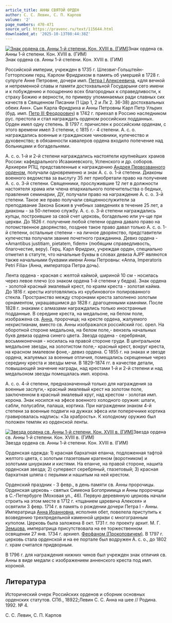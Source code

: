 ```yaml
---
article_title: АННЫ СВЯТОЙ ОРДЕН
author: С. С. Левин, С. П. Карпов
volume: '2'
page_numbers: 470-471
source_url: https://pravenc.ru/text/115644.html
downloaded_at: '2025-10-13T08:44:38Z'
---
```


[![Знак ордена св. Анны 1-й степени. Кон. XVIII в. (ГИМ)](https://pravenc.ru/data/978/447/1234/i200.jpg "Кликните для увеличения картинки")](https://pravenc.ru/data/978/447/1234/i400.jpg)Знак ордена св. Анны 1-й степени. Кон. XVIII в. (ГИМ)  
Знак ордена св. Анны 1-й степени. Кон. XVIII в. (ГИМ)

Российской империи, учрежден в 1735 г. Шлезвиг-Гольштейн-Готторпским герц. Карлом Фридрихом в память об умершей в 1728 г. супруге Анне Петровне, дочери имп. [Петра I Алексеевича](<https://pravenc.ru/text/Петр I Алексеевич.html>), «для вечной и непременной славы и памяти достохвальной Государыни сего имени и к побуждению и поощрению всех благородных к справедливости, к страху Божию и верности, по примеру упоминаемых ради славных сих качеств в Священном Писании (1 Цар 1, 2 и Лк 2. 36-38) достохвальных обеих Анн». Сын Карла Фридриха и Анны Петровны Карл Петр Ульрих (буд. имп. [Петр III Феодорович](<https://pravenc.ru/text/Петр III Феодорович.html>)) в 1742 г. приехал в Россию наследником рус. престола и стал награждать орденом российских подданных. Орден имел одну степень. В 1797 г. причислен к российским орденам, с этого времени имел 3 степени, с 1815 г.- 4 степени. А. с. о. награждались военные и гражданские чиновники, купечество и духовенство; в обязанности кавалеров ордена входило попечение над больницами и богадельнями.

А. с. о. 1-й и 2-й степени награждались настоятели крупнейших храмов России: кафедрального Исаакиевского, Успенского и др. соборов. Архиереи РПЦ, представленные к награждению [Андрея Первозванного орденом](<https://pravenc.ru/text/Андрея Первозванного орденом.html>), получали одновременно и знак А. с. о. 1-й степени. Диаконы военного ведомства за выслугу 35 лет приобретали право на получение А. с. о. 3-й степени. Священники, прослужившие 12 лет в должности настоятеля храма или члена епархиального попечительства о бедных, правления семинарии, ДУ, получали право на награждение А. с. о. 3-й степени. Такое же право получали священнослужители за преподавание Закона Божия в учебных заведениях в течение 25 лет, а диаконы - за 50-летнюю службу. А. с. о. 3-й степени награждались купцы, построившие за свой счет церковь, богадельню или уч-ще при церкви. До 1826 г. получение любой степени ордена давало право на потомственное дворянство, позднее такое право давал только А. с. о. 1-й степени, остальные степени - на личное дворянство, представители купечества получали звание почетного гражданина. Девиз ордена - «Amantibus justitiam, pietatem, fidem» (любящим справедливость, благочестие, веру). Герц. Карл Фридрих, учреждая орден, специально отметил в статуте, что начальные буквы в словах девиза AJPF являются также начальными буквами имени Анны Петровны: «Anna, Imperatoris Petri Filia» (Анна, императора Петра дочь).

Лента ордена - красная с желтой каймой, шириной 10 см - носилась через левое плечо (со знаком ордена 1-й степени у бедра). Знак ордена - золотой красный эмалевый крест, по краям креста - золотая кайма. До 1816 г. кресты изготовлялись из «рубинового» полированного стекла. Пространство между сторонами креста заполнено золотым орнаментом, украшавшимся до 1828 г. драгоценными камнями. После 1828 г. знаками с алмазами награждались только иностранные подданные. В середине креста, на медальоне, на белом поле, изображена св. [Анна](https://pravenc.ru/text/Анна.html), пророчица; на кресте ордена, жалуемого нехристианам, вместо св. Анны изображался российский гос. орел. На оборотной стороне медальона, на белом поле,- вензель начальных букв девиза ордена синего цвета. Звезда ордена - серебряная, восьмиконечная - носилась на правой стороне груди. В центральном медальоне звезды, на золотистом поле,- красный крест, вокруг креста, на красном эмалевом фоне,- девиз ордена. С 1855 г. на знаках и звезде ордена, жалуемых за военные отличия, помещались скрещенные через середину креста и звезды мечи. В 1829-1874 гг. в качестве детали, повышающей значение награды, над крестами 1-й и 2-й степени и над медальоном звезды помещалась имп. корона.

А. с. о. 4-й степени, предназначенный только для награждения за военные заслуги,- красный эмалевый крест на золотом поле, заключенном в красный эмалевый круг, над крестом - золотая имп. корона. Знак носился на эфесе военного холодного оружия: шпаги, сабли, полусабли, палаша, кортика. При награждении знаком 4-й степени за военные подвиги на дужках эфеса или поперечнике кортика гравировалась надпись: «За храбрость». К холодному оружию был положен темляк из орденской ленты.

[![Звезда ордена св. Анны 1-й степени. Кон. XVIII в. (ГИМ)](https://pravenc.ru/data/364/448/1234/i200.jpg "Кликните для увеличения картинки")](https://pravenc.ru/data/364/448/1234/i400.jpg)Звезда ордена св. Анны 1-й степени. Кон. XVIII в. (ГИМ)  
Звезда ордена св. Анны 1-й степени. Кон. XVIII в. (ГИМ)

Орденская одежда: 1) красная бархатная епанча, подложенная тафтой желтого цвета, с золотым глазетовым крагеном (воротником) и золотыми шнурками и кистями. На епанче, на правой стороне, нашита орденская звезда; 2) супервест серебряный, глазетовый; 3) красная бархатная шляпа с перьями и нашитым на ней крестом.

Орденский праздник - 3 февр., в день памяти св. Анны пророчицы. Орденская церковь - святых Симеона Богоприимца и Анны пророчицы в С.-Петербурге (Моховая ул., 46). Первую деревянную церковь начали строить на этом месте в 1712 г. «тщанием царевича Алексея» и освятили 3 февр. 1714 г. в память о рождении дочери Петра I - Анны. Императрица [Анна Иоанновна](<https://pravenc.ru/text/Анна Иоанновна.html>), исполняя обет, повелела приступить к возведению трехпредельной каменной церкви с многогранным куполом. Церковь была заложена 8 окт. 1731 г. по проекту архит. М. Г. [Земцова](https://pravenc.ru/text/Земцов.html), императрица присутствовала на ее торжественном освящении 27 янв. 1734 г. архиеп. [Феофаном (Прокоповичем)](<https://pravenc.ru/text/Феофаном (Прокоповичем).html>). В 1797 г. церковь стала орденской и на ее портале был водружен А. с. о., до 1802 г. храм считался придворным.

В 1796 г. для награждения нижних чинов был учрежден знак отличия св. Анны в виде медали с изображением анненского креста под имп. короной.

## Литература

Исторический очерк Российских орденов и сборник основных орденских статутов. СПб., 18922;Левин С. С. Анна на шее // Родина. 1992. № 4.

С. С. Левин, С. П. Карпов
